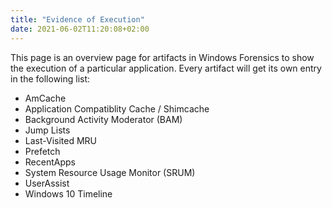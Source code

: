 ```yaml
---
title: "Evidence of Execution"
date: 2021-06-02T11:20:08+02:00
---
```


This page is an overview page for artifacts in Windows Forensics to show the execution of a particular application. Every artifact will get its own entry in the following list:

* AmCache
* Application Compatiblity Cache / Shimcache
* Background Activity Moderator (BAM)
* Jump Lists
* Last-Visited MRU
* Prefetch
* RecentApps
* System Resource Usage Monitor (SRUM)
* UserAssist
* Windows 10 Timeline
